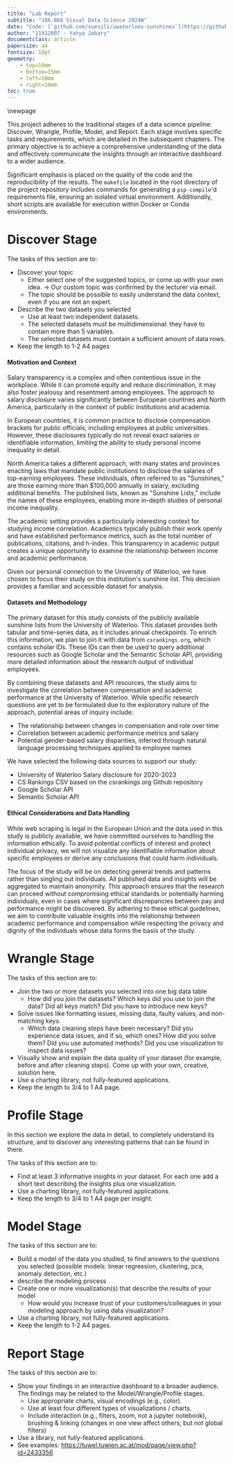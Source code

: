 ```yaml
---
title: "Lab Report"
subtitle: "186.868 Visual Data Science 2024W"
date: "Code: [`github.com/sueszli/uwaterloos-sunshines`](https://github.com/sueszli/uwaterloos-sunshines)"
author: "11912007 - Yahya Jabary"
documentclass: article
papersize: a4
fontsize: 10pt
geometry:
    - top=10mm
    - bottom=15mm
    - left=10mm
    - right=10mm
toc: true
---
```


\newpage

This project adheres to the traditional stages of a data science pipeline: Discover, Wrangle, Profile, Model, and Report. Each stage involves specific tasks and requirements, which are detailed in the subsequent chapters. The primary objective is to achieve a comprehensive understanding of the data and effectively communicate the insights through an interactive dashboard to a wider audience.

Significant emphasis is placed on the quality of the code and the reproducibility of the results. The `makefile` located in the root directory of the project repository includes commands for generating a `pip-compile`'d requirements file, ensuring an isolated virtual environment. Additionally, short 
scripts are available for execution within Docker or Conda environments.

# Discover Stage

The tasks of this section are to:

- Discover your topic
    - Either select one of the suggested topics, or come up with your own idea. → Our custom topic was confirmed by the lecturer via email.
    - The topic should be possible to easily understand the data context, even if you are not an expert.
- Describe the two datasets you selected
    - Use at least two independent datasets.
    - The selected datasets must be multidimensional: they have to contain more than 5 variables.
    - The selected datasets must contain a sufficient amount of data rows.
- Keep the length to 1-2 A4 pages

#### Motivation and Context

Salary transparency is a complex and often contentious issue in the workplace. While it can promote equity and reduce discrimination, it may also foster jealousy and resentment among employees. The approach to salary disclosure varies significantly between European countries and North America, particularly in the context of public institutions and academia.

In European countries, it is common practice to disclose compensation brackets for public officials, including employees at public universities. However, these disclosures typically do not reveal exact salaries or identifiable information, limiting the ability to study personal income inequality in detail.

North America takes a different approach, with many states and provinces enacting laws that mandate public institutions to disclose the salaries of top-earning employees. These individuals, often referred to as "Sunshines," are those earning more than $100,000 annually in salary, excluding additional benefits. The published lists, known as "Sunshine Lists," include the names of these employees, enabling more in-depth studies of personal income inequality.

The academic setting provides a particularly interesting context for studying income correlation. Academics typically publish their work openly and have established performance metrics, such as the total number of publications, citations, and h-index. This transparency in academic output creates a unique opportunity to examine the relationship between income and academic performance.

Given our personal connection to the University of Waterloo, we have chosen to focus their study on this institution's sunshine list. This decision provides a familiar and accessible dataset for analysis.

#### Datasets and Methodology

The primary dataset for this study consists of the publicly available sunshine lists from the University of Waterloo. This dataset provides both tabular and time-series data, as it includes annual checkpoints. To enrich this information, we plan to join it with data from `csrankings.org`, which contains scholar IDs. These IDs can then be used to query additional resources such as Google Scholar and the Semantic Scholar API, providing more detailed information about the research output of individual employees.

By combining these datasets and API resources, the study aims to investigate the correlation between compensation and academic performance at the University of Waterloo. While specific research questions are yet to be formulated due to the exploratory nature of the approach, potential areas of inquiry include:

- The relationship between changes in compensation and role over time
- Correlation between academic performance metrics and salary
- Potential gender-based salary disparities, inferred through natural language processing techniques applied to employee names

We have selected the following data sources to support our study:

- University of Waterloo Salary disclosure for 2020-2023
- CS Rankings CSV based on the csrankings.org Github repository
- Google Scholar API
- Semantic Scholar API

#### Ethical Considerations and Data Handling

While web scraping is legal in the European Union and the data used in this study is publicly available, we have committed ourselves to handling the information ethically. To avoid potential conflicts of interest and protect individual privacy, we will not visualize any identifiable information about specific employees or derive any conclusions that could harm individuals.

The focus of the study will be on detecting general trends and patterns rather than singling out individuals. All published data and insights will be aggregated to maintain anonymity. This approach ensures that the research can proceed without compromising ethical standards or potentially harming individuals, even in cases where significant discrepancies between pay and performance might be discovered. By adhering to these ethical guidelines, we aim to contribute valuable insights into the relationship between academic performance and compensation while respecting the privacy and dignity of the individuals whose data forms the basis of the study.

# Wrangle Stage

The tasks of this section are to:

- Join the two or more datasets you selected into one big data table
    - How did you join the datasets? Which keys did you use to join the data? Did all keys match? Did you have to introduce new keys?
- Solve issues like formatting issues, missing data, faulty values, and non-matching keys.
    - Which data cleaning steps have been necessary? Did you experience data issues, and if so, which ones? How did you solve them? Did you use automated methods? Did you use visualization to inspect data issues?
- Visually show and explain the data quality of your dataset (for example, before and after cleaning steps). Come up with your own, creative, solution here.
- Use a charting library, not fully-featured applications.
- Keep the length to 3/4 to 1 A4 page.

# Profile Stage

In this section we explore the data in detail, to completely understand its structure, and to discover any interesting patterns that can be found in there.

The tasks of this section are to:

- Find at least 3 informative insights in your dataset. For each one add a short text describing the insights plus one visualization.
- Use a charting library, not fully-featured applications.
- Keep the length to 3/4 to 1 A4 page per insight.

# Model Stage

The tasks of this section are to:

- Build a model of the data you studied, to find answers to the questions you selected (possible models: linear regression, clustering, pca, anomaly detection, etc.)
- describe the modeling process
- Create one or more visualization(s) that describe the results of your model
    - How would you increase trust of your customers/colleagues in your modeling approach by using data visualization?
- Use a charting library, not fully-featured applications.
- Keep the length to 1-2 A4 pages.

# Report Stage

The tasks of this section are to:

- Show your findings in an interactive dashboard to a broader audience. The findings may be related to the Model/Wrangle/Profile stages.
    - Use appropriate charts, visual encodings (e.g., color).
    - Use at least four different types of visualizations / charts.
    - Include interaction (e.g., filters, zoom, not a jupyter notebook), brushing & linking (changes in one view affect others, but not global filters)
- Use a library, not fully-featured applications.
- See examples: https://tuwel.tuwien.ac.at/mod/page/view.php?id=2433356
